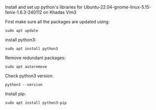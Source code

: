 Install and set up python's libraries for Ubuntu-22.04-gnome-linux-5.15-fenix-1.6.3-240112 on Khadas Vim3

First make sure all the packages are updated using:

```
sudo apt update
```

install python3:

```
sudo apt install python3
```

Remove redundant packages:

```
sudo apt autoremove
```

Check python3 version:

```
python3 --version
```

Install pip:

```
sudo apt install python3-pip
```
